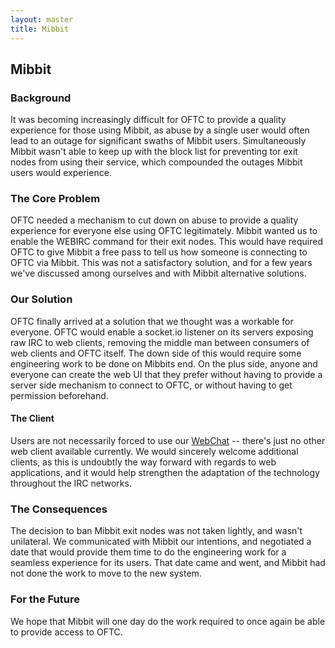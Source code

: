 ```yaml
---
layout: master
title: Mibbit
---
```

## Mibbit ##

### Background ###

It was becoming increasingly difficult for OFTC to provide a quality experience
for those using Mibbit, as abuse by a single user would often lead to an outage
for significant swaths of Mibbit users. Simultaneously Mibbit wasn't able to
keep up with the block list for preventing tor exit nodes from using their
service, which compounded the outages Mibbit users would experience.

### The Core Problem ###

OFTC needed a mechanism to cut down on abuse to provide a quality experience
for everyone else using OFTC legitimately. Mibbit wanted us to enable the
WEBIRC command for their exit nodes. This would have required OFTC to give Mibbit
a free pass to tell us how someone is connecting to OFTC via Mibbit. This was
not a satisfactory solution, and for a few years we've discussed among ourselves
and with Mibbit alternative solutions.

### Our Solution ###

OFTC finally arrived at a solution that we thought was a workable for everyone.
OFTC would enable a socket.io listener on its servers exposing raw IRC to web
clients, removing the middle man between consumers of web clients and OFTC
itself. The down side of this would require some engineering work to be done on
Mibbits end. On the plus side, anyone and everyone can create the web UI that
they prefer without having to provide a server side mechanism to connect to
OFTC, or without having to get permission beforehand.

#### The Client ####

Users are not necessarily forced to use our [WebChat](/WebChat) -- there's just
no other web client available currently. We would sincerely welcome additional clients,
as this is undoubtly the way forward with regards to web applications, and it 
would help strengthen the adaptation of the technology throughout the IRC networks.

### The Consequences ###

The decision to ban Mibbit exit nodes was not taken lightly, and wasn't
unilateral. We communicated with Mibbit our intentions, and negotiated a date
that would provide them time to do the engineering work for a seamless
experience for its users. That date came and went, and Mibbit had not done the
work to move to the new system.

### For the Future ###

We hope that Mibbit will one day do the work required to once again be able to
provide access to OFTC.
